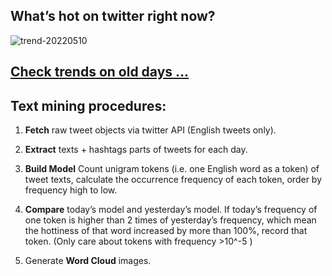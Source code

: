 ## What’s hot on twitter right now?

![trend-20220510][wordcloud]

[wordcloud]: https://raw.githubusercontent.com/xdqc/tweet-trend-everyday/master/word-cloud/trend-20220510.png?token=AF5V4P7ADR6KQBZ4CEDTNIK6AXRMU "trend-20220510"

## [Check trends on old days ...](https://github.com/xdqc/tweet-trend-everyday/tree/master/word-cloud)

## Text mining procedures:

1. **Fetch** raw tweet objects via twitter API (English tweets only).

2. **Extract** texts + hashtags parts of tweets for each day.

3. **Build Model** Count unigram tokens (i.e. one English word as a token) of tweet texts, calculate the occurrence frequency of each token, order by frequency high to low.

4. **Compare** today’s model and yesterday’s model. If today’s frequency of one token is higher than 2 times of yesterday’s frequency, which mean the hottiness of that word increased by more than 100%, record that token. (Only care about tokens with frequency >10^-5 )

5. Generate **Word Cloud** images.
